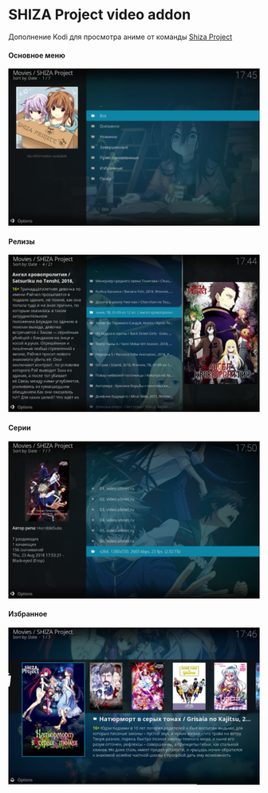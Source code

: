 # SHIZA Project video addon
Дополнение Kodi для просмотра аниме от команды [Shiza Project](http://shiza-project.com)

#### Основное меню
![Основное меню дополнения](https://github.com/Eviloid/kodi.repository/raw/master/plugin.video.evld.shiza-project.com/screens/scr1.jpg)

#### Релизы
![Список релизов](https://github.com/Eviloid/kodi.repository/raw/master/plugin.video.evld.shiza-project.com/screens/scr2.jpg)

#### Серии
![Список серий для просмотра](https://github.com/Eviloid/kodi.repository/raw/master/plugin.video.evld.shiza-project.com/screens/scr3.jpg)

#### Избранное
![Избранное](https://github.com/Eviloid/kodi.repository/raw/master/plugin.video.evld.shiza-project.com/screens/scr4.jpg)
